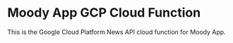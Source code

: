 # Moody App GCP Cloud Function

This is the Google Cloud Platform News API cloud function for Moody App.

